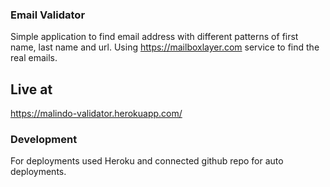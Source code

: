 ### Email Validator

Simple application to find email address with different patterns of first name, last name and url.
Using https://mailboxlayer.com service to find the real emails.

## Live at
https://malindo-validator.herokuapp.com/

### Development
For deployments used Heroku and connected github repo for auto deployments.
